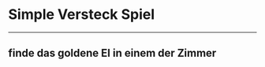 <h1>Simple Versteck Spiel</h1>

____________________________________________

<h2>
  finde das goldene EI in einem der Zimmer
  </h2>


